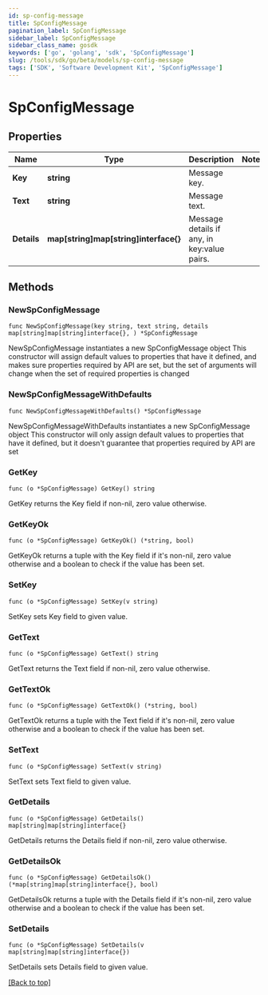 ```yaml
---
id: sp-config-message
title: SpConfigMessage
pagination_label: SpConfigMessage
sidebar_label: SpConfigMessage
sidebar_class_name: gosdk
keywords: ['go', 'golang', 'sdk', 'SpConfigMessage'] 
slug: /tools/sdk/go/beta/models/sp-config-message
tags: ['SDK', 'Software Development Kit', 'SpConfigMessage']
---
```


# SpConfigMessage

## Properties

Name | Type | Description | Notes
------------ | ------------- | ------------- | -------------
**Key** |  **string** | Message key. | 
**Text** |  **string** | Message text. | 
**Details** |  **map[string]map[string]interface{}** | Message details if any, in key:value pairs. | 

## Methods

### NewSpConfigMessage

`func NewSpConfigMessage(key string, text string, details map[string]map[string]interface{}, ) *SpConfigMessage`

NewSpConfigMessage instantiates a new SpConfigMessage object
This constructor will assign default values to properties that have it defined,
and makes sure properties required by API are set, but the set of arguments
will change when the set of required properties is changed

### NewSpConfigMessageWithDefaults

`func NewSpConfigMessageWithDefaults() *SpConfigMessage`

NewSpConfigMessageWithDefaults instantiates a new SpConfigMessage object
This constructor will only assign default values to properties that have it defined,
but it doesn't guarantee that properties required by API are set

### GetKey

`func (o *SpConfigMessage) GetKey() string`

GetKey returns the Key field if non-nil, zero value otherwise.

### GetKeyOk

`func (o *SpConfigMessage) GetKeyOk() (*string, bool)`

GetKeyOk returns a tuple with the Key field if it's non-nil, zero value otherwise
and a boolean to check if the value has been set.

### SetKey

`func (o *SpConfigMessage) SetKey(v string)`

SetKey sets Key field to given value.


### GetText

`func (o *SpConfigMessage) GetText() string`

GetText returns the Text field if non-nil, zero value otherwise.

### GetTextOk

`func (o *SpConfigMessage) GetTextOk() (*string, bool)`

GetTextOk returns a tuple with the Text field if it's non-nil, zero value otherwise
and a boolean to check if the value has been set.

### SetText

`func (o *SpConfigMessage) SetText(v string)`

SetText sets Text field to given value.


### GetDetails

`func (o *SpConfigMessage) GetDetails() map[string]map[string]interface{}`

GetDetails returns the Details field if non-nil, zero value otherwise.

### GetDetailsOk

`func (o *SpConfigMessage) GetDetailsOk() (*map[string]map[string]interface{}, bool)`

GetDetailsOk returns a tuple with the Details field if it's non-nil, zero value otherwise
and a boolean to check if the value has been set.

### SetDetails

`func (o *SpConfigMessage) SetDetails(v map[string]map[string]interface{})`

SetDetails sets Details field to given value.



[[Back to top]](#) 


